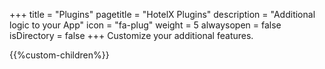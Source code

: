 +++
title = "Plugins"
pagetitle = "HotelX Plugins"
description = "Additional logic to your App"
icon = "fa-plug"
weight = 5
alwaysopen = false
isDirectory = false
+++
Customize your additional features. 

{{%custom-children%}}
